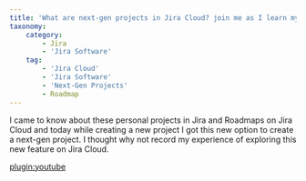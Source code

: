 ```yaml
---
title: 'What are next-gen projects in Jira Cloud? join me as I learn myself :)'
taxonomy:
    category:
        - Jira
        - 'Jira Software'
    tag:
        - 'Jira Cloud'
        - 'Jira Software'
        - 'Next-Gen Projects'
        - Roadmap
---
```


I came to know about these personal projects in Jira and Roadmaps on Jira Cloud and today while creating a new project I got this new option to create a next-gen project. I thought why not record my experience of exploring this new feature on Jira Cloud.

[plugin:youtube](https://youtu.be/6-XQHhrROH0)
